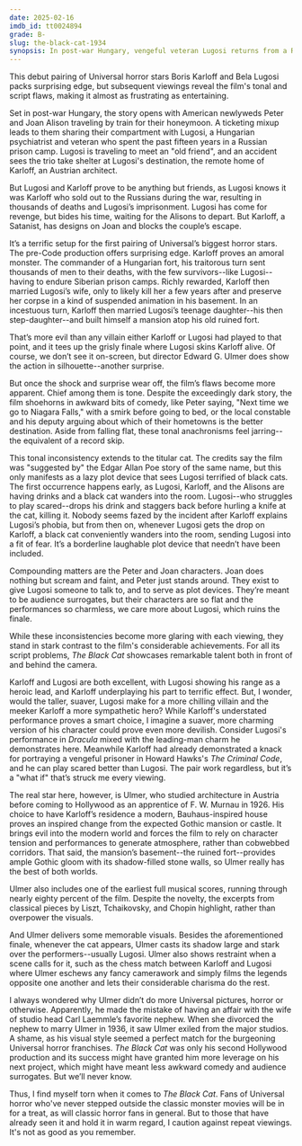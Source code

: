 ```yaml
---
date: 2025-02-16
imdb_id: tt0024894
grade: B-
slug: the-black-cat-1934
synopsis: In post-war Hungary, vengeful veteran Lugosi returns from a Russian prison camp to confront traitorous Satanist Karloff, with a honeymooning American couple caught in the middle.
---
```


This debut pairing of Universal horror stars Boris Karloff and Bela Lugosi packs surprising edge, but subsequent viewings reveal the film's tonal and script flaws, making it almost as frustrating as entertaining.

Set in post-war Hungary, the story opens with American newlyweds Peter and Joan Alison traveling by train for their honeymoon. A ticketing mixup leads to them sharing their compartment with Lugosi, a Hungarian psychiatrist and veteran who spent the past fifteen years in a Russian prison camp. Lugosi is traveling to meet an "old friend", and an accident sees the trio take shelter at Lugosi's destination, the remote home of Karloff, an Austrian architect. 

But Lugosi and Karloff prove to be anything but friends, as Lugosi knows it was Karloff who sold out to the Russians during the war, resulting in thousands of deaths and Lugosi’s imprisonment. Lugosi has come for revenge, but bides his time, waiting for the Alisons to depart. But Karloff, a Satanist, has designs on Joan and blocks the couple’s escape.

It’s a terrific setup for the first pairing of Universal’s biggest horror stars. The pre-Code production offers surprising edge. Karloff proves an amoral monster. The commander of a Hungarian fort, his traitorous turn sent thousands of men to their deaths, with the few survivors--like Lugosi--having to endure Siberian prison camps. Richly rewarded, Karloff then married Lugosi’s wife, only to likely kill her a few years after and preserve her corpse in a kind of suspended animation in his basement. In an incestuous turn, Karloff then married Lugosi’s teenage daughter--his then step-daughter--and built himself a mansion atop his old ruined fort.

That’s more evil than any villain either Karloff or Lugosi had played to that point, and it tees up the grisly finale where Lugosi skins Karloff alive. Of course, we don’t see it on-screen, but director Edward G. Ulmer does show the action in silhouette--another surprise.

But once the shock and surprise wear off, the film’s flaws become more apparent. Chief among them is tone. Despite the exceedingly dark story, the film shoehorns in awkward bits of comedy, like Peter saying, "Next time we go to Niagara Falls," with a smirk before going to bed, or the local constable and his deputy arguing about which of their hometowns is the better destination. Aside from falling flat, these tonal anachronisms feel jarring--the equivalent of a record skip.

This tonal inconsistency extends to the titular cat. The credits say the film was "suggested by" the Edgar Allan Poe story of the same name, but this only manifests as a lazy plot device that sees Lugosi terrified of black cats. The first occurrence happens early, as Lugosi, Karloff, and the Alisons are having drinks and a black cat wanders into the room. Lugosi--who struggles to play scared--drops his drink and staggers back before hurling a knife at the cat, killing it. Nobody seems fazed by the incident after Karloff explains Lugosi’s phobia, but from then on, whenever Lugosi gets the drop on Karloff, a black cat conveniently wanders into the room, sending Lugosi into a fit of fear. It’s a borderline laughable plot device that needn’t have been included.

Compounding matters are the Peter and Joan characters. Joan does nothing but scream and faint, and Peter just stands around. They exist to give Lugosi someone to talk to, and to serve as plot devices. They’re meant to be audience surrogates, but their characters are so flat and the performances so charmless, we care more about Lugosi, which ruins the finale.

While these inconsistencies become more glaring with each viewing, they stand in stark contrast to the film's considerable achievements. For all its script problems, _The Black Cat_ showcases remarkable talent both in front of and behind the camera.

Karloff and Lugosi are both excellent, with Lugosi showing his range as a heroic lead, and Karloff underplaying his part to terrific effect. But, I wonder, would the taller, suaver, Lugosi make for a more chilling villain and the meeker Karloff a more sympathetic hero? While Karloff's understated performance proves a smart choice, I imagine a suaver, more charming version of his character could prove even more devilish. Consider Lugosi's performance in <span data-imdb-id="tt0021814">_Dracula_</span> mixed with the leading-man charm he demonstrates here. Meanwhile Karloff had already demonstrated a knack for portraying a vengeful prisoner in Howard Hawks's <span data-imdb-id="tt0021770">_The Criminal Code_</span>, and he can play scared better than Lugosi. The pair work regardless, but it’s a "what if" that’s struck me every viewing.

The real star here, however, is Ulmer, who studied architecture in Austria before coming to Hollywood as an apprentice of F. W. Murnau in 1926. His choice to have Karloff’s residence a modern, Bauhaus-inspired house proves an inspired change from the expected Gothic mansion or castle. It brings evil into the modern world and forces the film to rely on character tension and performances to generate atmosphere, rather than cobwebbed corridors. That said, the mansion’s basement--the ruined fort--provides ample Gothic gloom with its shadow-filled stone walls, so Ulmer really has the best of both worlds.

Ulmer also includes one of the earliest full musical scores, running through nearly eighty percent of the film. Despite the novelty, the excerpts from classical pieces by Liszt, Tchaikovsky, and Chopin highlight, rather than overpower the visuals.

And Ulmer delivers some memorable visuals. Besides the aforementioned finale, whenever the cat appears, Ulmer casts its shadow large and stark over the performers--usually Lugosi. Ulmer also shows restraint when a scene calls for it, such as the chess match between Karloff and Lugosi where Ulmer eschews any fancy camerawork and simply films the legends opposite one another and lets their considerable charisma do the rest.

I always wondered why Ulmer didn’t do more Universal pictures, horror or otherwise. Apparently, he made the mistake of having an affair with the wife of studio head Carl Laemmle’s favorite nephew. When she divorced the nephew to marry Ulmer in 1936, it saw Ulmer exiled from the major studios. A shame, as his visual style seemed a perfect match for the burgeoning Universal horror franchises. _The Black Cat_ was only his second Hollywood production and its success might have granted him more leverage on his next project, which might have meant less awkward comedy and audience surrogates. But we’ll never know.

Thus, I find myself torn when it comes to _The Black Cat_. Fans of Universal horror who've never stepped outside the classic monster movies will be in for a treat, as will classic horror fans in general. But to those that have already seen it and hold it in warm regard, I caution against repeat viewings. It's not as good as you remember.
